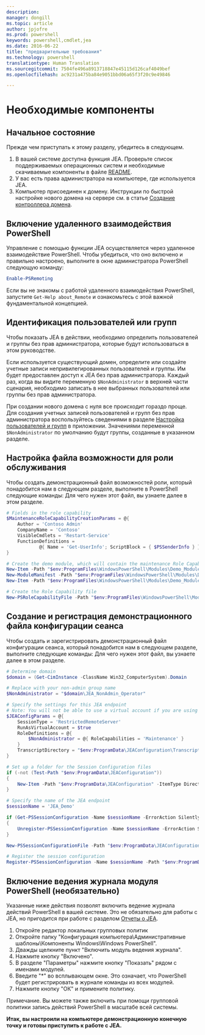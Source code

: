 ```yaml
---
description: 
manager: dongill
ms.topic: article
author: jpjofre
ms.prod: powershell
keywords: powershell,cmdlet,jea
ms.date: 2016-06-22
title: "предварительные требования"
ms.technology: powershell
translationtype: Human Translation
ms.sourcegitcommit: 7504fe496a8913718847e45115d126caf4049bef
ms.openlocfilehash: ac9231a475ba84e9051bbd06a65f3f20c9e49846

---
```


# Необходимые компоненты

## Начальное состояние
Прежде чем приступать к этому разделу, убедитесь в следующем.

1. В вашей системе доступна функция JEA. Проверьте список поддерживаемых операционных систем и необходимые скачиваемые компоненты в файле [README](./README.md).
2. У вас есть права администратора на компьютере, где используется JEA.
3. Компьютер присоединен к домену.
Инструкции по быстрой настройке нового домена на сервере см. в статье [Создание контроллера домена](#creating-a-domain-controller).

## Включение удаленного взаимодействия PowerShell
Управление с помощью функции JEA осуществляется через удаленное взаимодействие PowerShell.
Чтобы убедиться, что оно включено и правильно настроено, выполните в окне администратора PowerShell следующую команду:

```PowerShell
Enable-PSRemoting
```

Если вы не знакомы с работой удаленного взаимодействия PowerShell, запустите `Get-Help about_Remote` и ознакомьтесь с этой важной фундаментальной концепцией.

## Идентификация пользователей или групп
Чтобы показать JEA в действии, необходимо определить пользователей и группы без прав администратора, которые будут использоваться в этом руководстве.

Если используется существующий домен, определите или создайте учетные записи непривилегированных пользователей и группы.
Им будет предоставлен доступ к JEA без прав администратора.
Каждый раз, когда вы видите переменную `$NonAdministrator` в верхней части сценария, необходимо записать в нее выбранных пользователей или группы без прав администратора.

При создании нового домена с нуля все происходит гораздо проще.
Для создания учетных записей пользователей и групп без прав администратора воспользуйтесь сведениями в разделе [Настройка пользователей и групп](creating-a-domain-controller.md#set-up-users-and-groups) в приложении.
Значениями переменной `$NonAdministrator` по умолчанию будут группы, созданные в указанном разделе.

## Настройка файла возможности для роли обслуживания
Чтобы создать демонстрационный файл возможностей роли, который понадобится нам в следующем разделе, выполните в PowerShell следующие команды:
Для чего нужен этот файл, вы узнаете далее в этом разделе.

```PowerShell
# Fields in the role capability
$MaintenanceRoleCapabilityCreationParams = @{
    Author = 'Contoso Admin'
    CompanyName = 'Contoso'
    VisibleCmdlets = 'Restart-Service'
    FunctionDefinitions =
            @{ Name = 'Get-UserInfo'; ScriptBlock = { $PSSenderInfo } }
}

# Create the demo module, which will contain the maintenance Role Capability File
New-Item -Path "$env:ProgramFiles\WindowsPowerShell\Modules\Demo_Module" -ItemType Directory
New-ModuleManifest -Path "$env:ProgramFiles\WindowsPowerShell\Modules\Demo_Module\Demo_Module.psd1"
New-Item -Path "$env:ProgramFiles\WindowsPowerShell\Modules\Demo_Module\RoleCapabilities" -ItemType Directory

# Create the Role Capability file
New-PSRoleCapabilityFile -Path "$env:ProgramFiles\WindowsPowerShell\Modules\Demo_Module\RoleCapabilities\Maintenance.psrc" @MaintenanceRoleCapabilityCreationParams
```

## Создание и регистрация демонстрационного файла конфигурации сеанса
Чтобы создать и зарегистрировать демонстрационный файл конфигурации сеанса, который понадобится нам в следующем разделе, выполните следующие команды:
Для чего нужен этот файл, вы узнаете далее в этом разделе.

```PowerShell
# Determine domain
$domain = (Get-CimInstance -ClassName Win32_ComputerSystem).Domain

# Replace with your non-admin group name
$NonAdministrator = "$domain\JEA_NonAdmin_Operator"

# Specify the settings for this JEA endpoint
# Note: You will not be able to use a virtual account if you are using WMF 5.0 on Windows 7 or Windows Server 2008 R2
$JEAConfigParams = @{
    SessionType = 'RestrictedRemoteServer'
    RunAsVirtualAccount = $true
    RoleDefinitions = @{
        $NonAdministrator = @{ RoleCapabilities = 'Maintenance' }
    }
    TranscriptDirectory = "$env:ProgramData\JEAConfiguration\Transcripts"
}

# Set up a folder for the Session Configuration files
if (-not (Test-Path "$env:ProgramData\JEAConfiguration"))
{
    New-Item -Path "$env:ProgramData\JEAConfiguration" -ItemType Directory
}

# Specify the name of the JEA endpoint
$sessionName = 'JEA_Demo'

if (Get-PSSessionConfiguration -Name $sessionName -ErrorAction SilentlyContinue)
{
    Unregister-PSSessionConfiguration -Name $sessionName -ErrorAction Stop
}

New-PSSessionConfigurationFile -Path "$env:ProgramData\JEAConfiguration\JEADemo.pssc" @JEAConfigParams

# Register the session configuration
Register-PSSessionConfiguration -Name $sessionName -Path "$env:ProgramData\JEAConfiguration\JEADemo.pssc"
```

## Включение ведения журнала модуля PowerShell (необязательно)
Указанные ниже действия позволят включить ведение журнала действий PowerShell в вашей системе.
Это не обязательно для работы с JEA, но пригодится при работе с разделом [Отчеты о JEA](reporting-on-jea.md).

1. Откройте редактор локальных групповых политик
2. Откройте папку "Конфигурация компьютера\Административные шаблоны\Компоненты Windows\Windows PowerShell".
3. Дважды щелкните пункт "Включить модуль ведения журнала".
4. Нажмите кнопку "Включено".
5. В разделе "Параметры" нажмите кнопку "Показать" рядом с именами модулей.
6. Введите "\*" во всплывающем окне. Это означает, что PowerShell будет регистрировать в журнале команды из всех модулей.
7. Нажмите кнопку "ОК" и примените политику.

Примечание. Вы можете также включить при помощи групповой политики запись действий PowerShell в масштабе всей системы.

**Итак, вы настроили на компьютере демонстрационную конечную точку и готовы приступить к работе с JEA.**




<!--HONumber=Jul16_HO1-->


